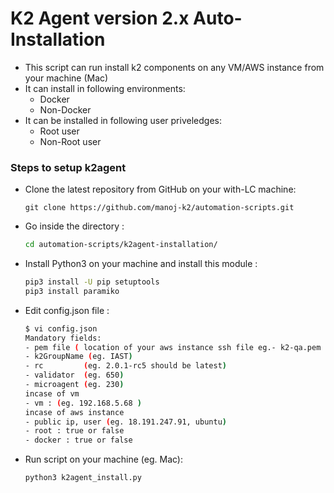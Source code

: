# K2 Agent version 2.x Auto-Installation
- This script can run install k2 components on any VM/AWS instance from your machine (Mac)
- It can install in following environments:
  - Docker 
  - Non-Docker
- It can be installed in following user priveledges:
  - Root user
  - Non-Root user

### Steps to setup k2agent
- Clone the latest repository from GitHub on your with-LC machine:
  ```
  git clone https://github.com/manoj-k2/automation-scripts.git
  ```
  
- Go inside the directory :
    ```sh
    cd automation-scripts/k2agent-installation/
    ```

- Install Python3 on your machine and install this module :
    ```sh
    pip3 install -U pip setuptools 
    pip3 install paramiko
    ```
- Edit config.json file :
    ```sh
    $ vi config.json
    Mandatory fields:
    - pem file ( location of your aws instance ssh file eg.- k2-qa.pem )
    - k2GroupName (eg. IAST)
    - rc         (eg. 2.0.1-rc5 should be latest) 
    - validator  (eg. 650)
    - microagent (eg. 230)
    incase of vm 
    - vm : (eg. 192.168.5.68 )
    incase of aws instance
    - public ip, user (eg. 18.191.247.91, ubuntu)
    - root : true or false
    - docker : true or false 
    ```

- Run script on your machine (eg. Mac):
    ```sh
    python3 k2agent_install.py 
    ```

